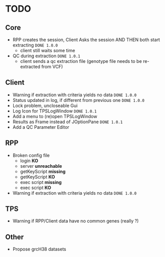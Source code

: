 # TODO

## Core
* RPP creates the session, Client Asks the session AND THEN both start extracting ```DONE 1.0.0```
    - client still waits some time
* QC during extraction ```DONE 1.0.1```
    - client sends a qc extraction file (genotype file needs to be re-extracted from VCF)
    
## Client
* Warning if extraction with criteria yields no data ```DONE 1.0.0```
* Status updated in log, if different from previous one ```DONE 1.0.0```
* Lock problem, uncloseable Gui
* Log Icon for TPSLogWindow ```DONE 1.0.1```
* Add a menu to (re)open TPSLogWindow
* Results as Frame instead of JOptionPane ```DONE 1.0.1```
* Add a QC Parameter Editor
## RPP
* Broken config file
    - login **KO**
    - server **unreachable**
    - getKeyScript **missing**
    - getKeyScript **KO**
    - exec script **missing**
    - exec script **KO**    
* Warning if extraction with criteria yields no data ```DONE 1.0.0```
## TPS
* Warning if RPP/Client data have no common genes (really ?)
## Other
* Propose grcH38 datasets
